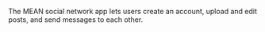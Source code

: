The MEAN social network app lets users create an account, upload and edit posts, and send messages to each other.

